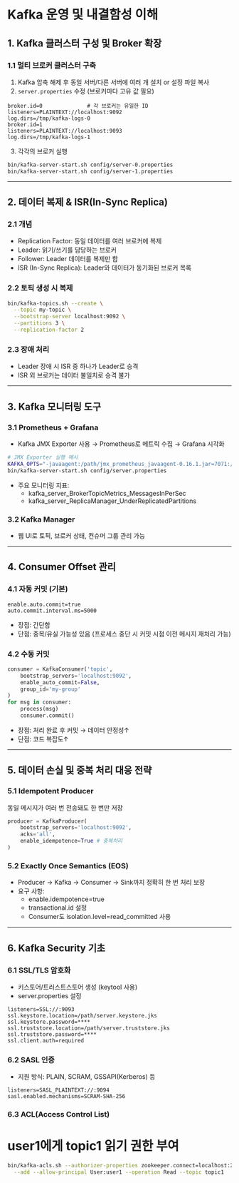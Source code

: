 # Kafka 운영 및 내결함성 이해

## 1. Kafka 클러스터 구성 및 Broker 확장
### 1.1 멀티 브로커 클러스터 구축
1. Kafka 압축 해제 후 동일 서버/다른 서버에 여러 개 설치 or 설정 파일 복사
2. `server.properties` 수정 (브로커마다 고유 값 필요)

```properties
broker.id=0              # 각 브로커는 유일한 ID
listeners=PLAINTEXT://localhost:9092
log.dirs=/tmp/kafka-logs-0
broker.id=1
listeners=PLAINTEXT://localhost:9093
log.dirs=/tmp/kafka-logs-1

```
3. 각각의 브로커 실행
```bash
bin/kafka-server-start.sh config/server-0.properties
bin/kafka-server-start.sh config/server-1.properties
```

---

## 2. 데이터 복제 & ISR(In-Sync Replica)
### 2.1 개념
- Replication Factor: 동일 데이터를 여러 브로커에 복제
- Leader: 읽기/쓰기를 담당하는 브로커
- Follower: Leader 데이터를 복제만 함
- ISR (In-Sync Replica): Leader와 데이터가 동기화된 브로커 목록

### 2.2 토픽 생성 시 복제
```bash
bin/kafka-topics.sh --create \
  --topic my-topic \
  --bootstrap-server localhost:9092 \
  --partitions 3 \
  --replication-factor 2
```

### 2.3 장애 처리
- Leader 장애 시 ISR 중 하나가 Leader로 승격
- ISR 외 브로커는 데이터 불일치로 승격 불가

---

## 3. Kafka 모니터링 도구
### 3.1 Prometheus + Grafana
- Kafka JMX Exporter 사용 → Prometheus로 메트릭 수집 → Grafana 시각화
```bash
# JMX Exporter 실행 예시
KAFKA_OPTS="-javaagent:/path/jmx_prometheus_javaagent-0.16.1.jar=7071:/path/kafka-2_0_0.yml" \
bin/kafka-server-start.sh config/server.properties
```
- 주요 모니터링 지표:
    - kafka_server_BrokerTopicMetrics_MessagesInPerSec
    - kafka_server_ReplicaManager_UnderReplicatedPartitions
### 3.2 Kafka Manager
- 웹 UI로 토픽, 브로커 상태, 컨슈머 그룹 관리 가능

---
## 4. Consumer Offset 관리
### 4.1 자동 커밋 (기본)
```properties
enable.auto.commit=true
auto.commit.interval.ms=5000
```
- 장점: 간단함
- 단점: 중복/유실 가능성 있음 (프로세스 중단 시 커밋 시점 이전 메시지 재처리 가능)

### 4.2 수동 커밋
```python
consumer = KafkaConsumer('topic',
    bootstrap_servers='localhost:9092',
    enable_auto_commit=False,
    group_id='my-group'
)
for msg in consumer:
    process(msg)
    consumer.commit()
```
- 장점: 처리 완료 후 커밋 → 데이터 안정성↑
- 단점: 코드 복잡도↑

---

## 5. 데이터 손실 및 중복 처리 대응 전략
### 5.1 Idempotent Producer
동일 메시지가 여러 번 전송돼도 한 번만 저장

```python
producer = KafkaProducer(
    bootstrap_servers='localhost:9092',
    acks='all',
    enable_idempotence=True # 중복처리
)
```

### 5.2 Exactly Once Semantics (EOS)
- Producer → Kafka → Consumer → Sink까지 정확히 한 번 처리 보장
- 요구 사항:
    - enable.idempotence=true
    - transactional.id 설정
    - Consumer도 isolation.level=read_committed 사용

---

## 6. Kafka Security 기초
### 6.1 SSL/TLS 암호화
- 키스토어/트러스트스토어 생성 (keytool 사용)
- server.properties 설정
```properties
listeners=SSL://:9093
ssl.keystore.location=/path/server.keystore.jks
ssl.keystore.password=****
ssl.truststore.location=/path/server.truststore.jks
ssl.truststore.password=****
ssl.client.auth=required
```

### 6.2 SASL 인증
- 지원 방식: PLAIN, SCRAM, GSSAPI(Kerberos) 등
```properties
listeners=SASL_PLAINTEXT://:9094
sasl.enabled.mechanisms=SCRAM-SHA-256
```

### 6.3 ACL(Access Control List)

# user1에게 topic1 읽기 권한 부여
```bash
bin/kafka-acls.sh --authorizer-properties zookeeper.connect=localhost:2181 \
  --add --allow-principal User:user1 --operation Read --topic topic1
```


